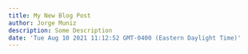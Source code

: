 ```yaml
---
title: My New Blog Post
author: Jorge Muniz
description: Some Description
date: 'Tue Aug 10 2021 11:12:52 GMT-0400 (Eastern Daylight Time)'
---
```


